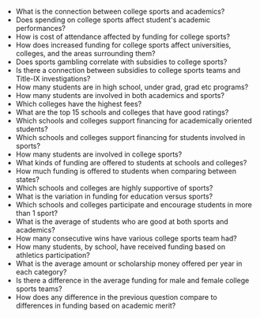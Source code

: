 - What is the connection between college sports and academics?
- Does spending on college sports affect student's academic performances?
- How is cost of attendance affected by funding for college sports?
- How does increased funding for college sports affect universities, colleges, and the areas surrounding them?
- Does sports gambling correlate with subsidies to college sports?
- Is there a connection between subsidies to college sports teams and Title-IX investigations?
- How many students are in high school, under grad, grad etc programs?
- How many students are involved in both academics and sports?
- Which colleges have the highest fees?
- What are the top 15 schools and colleges that have good ratings?
- Which schools and colleges support financing for academically oriented students?
- Which schools and colleges support financing for students involved in sports?
- How many students are involved in college sports?
- What kinds of funding are offered to students at schools and colleges?
- How much funding is offered to students when comparing between states?
- Which schools and colleges are highly supportive of sports?
- What is the variation in funding for education versus sports?
- Which schools and colleges participate and encourage students in more than 1 sport?
- What is the average of students who are good at both sports and academics?
- How many consecutive wins have various college sports team had?
- How many students, by school, have received funding based on athletics participation?
- What is the average amount or scholarship money offered per year in each category?
- Is there a difference in the average funding for male and female college sports teams?
- How does any difference in the previous question compare to differences in funding based on academic merit?
